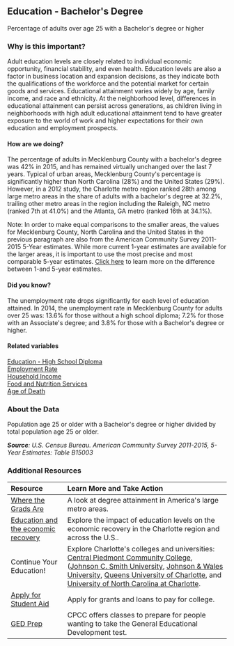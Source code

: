 ## Education - Bachelor's Degree
Percentage of adults over age 25 with a Bachelor's degree or higher

### Why is this important?
Adult education levels are closely related to individual economic opportunity, financial stability, and even health. Education levels are also a factor in business location and expansion decisions, as they indicate both the qualifications of the workforce and the potential market for certain goods and services. Educational attainment varies widely by age, family income, and race and ethnicity. At the neighborhood level, differences in educational attainment can persist across generations, as children living in neighborhoods with high adult educational attainment tend to have greater exposure to the world of work and higher expectations for their own education and employment prospects.

#### How are we doing?
The percentage of adults in Mecklenburg County with a bachelor's degree was 42% in 2015, and has remained virtually unchanged over the last 7 years. Typical of urban areas, Mecklenburg County's percentage is significantly higher than North Carolina (28%) and the United States (29%). However, in a 2012 study, the Charlotte metro region ranked 28th among large metro areas in the share of adults with a bachelor's degree at 32.2%, trailing other metro areas in the region including the Raleigh, NC metro (ranked 7th at 41.0%) and the Atlanta, GA metro (ranked 16th at 34.1%).

Note: In order to make equal comparisons to the smaller areas, the values for Mecklenburg County, North Carolina and the United States in the previous paragraph are also from the American Community Survey 2011-2015 5-Year estimates. While more current 1-year estimates are available for the larger areas, it is important to use the most precise and most comparable 5-year estimates. [Click here]( http://www.census.gov/programs-surveys/acs/guidance/estimates.html/) to learn more on the difference between 1-and 5-year estimates.

#### Did you know?
The unemployment rate drops significantly for each level of education attained. In 2014, the unemployment rate in Mecklenburg County for adults over 25 was: 13.6% for those without a high school diploma; 7.2% for those with an Associate's degree; and 3.8% for those with a Bachelor's degree or higher.

#### Related variables
<a href="javascript:void(0)" onclick="model.metricId = 'm39'">Education - High School Diploma</a>  
<a href="javascript:void(0)" onclick="model.metricId = 'm38'">Employment Rate</a>  
<a href="javascript:void(0)" onclick="model.metricId = 'm37'">Household Income</a>  
<a href="javascript:void(0)" onclick="model.metricId = 'm80'">Food and Nutrition Services</a>  
<a href="javascript:void(0)" onclick="model.metricId = 'm57'">Age of Death</a>  

### About the Data
Population age 25 or older with a Bachelor's degree or higher divided by total population age 25 or older.

_**Source**: U.S. Census Bureau. American Community Survey <span tabindex="1000" class="meta-definition" data-toggle="popover" data-title="Why 2011-2015 not 2015?" data-content="Data labeled 2011-2015 describe average conditions reported through the American Community Survey (ACS) during the period of January 2011 through December 2015. The Census collects ACS data from only a small sample of households every month. For reliable small-area estimates, the Census compiles five years of ACS data, which are used in the Quality of Life Explorer.">2011-2015</span>, 5-Year Estimates: Table B15003_


### Additional Resources

| Resource | Learn More and Take Action | 
|:--- | :--- |
| [Where the Grads Are](http://www.brookings.edu/blogs/the-avenue/posts/2012/05/31-educational-attainment-berube) | A look at degree attainment in America's large metro areas.
| [Education and the economic recovery](http://ui.uncc.edu/display/charlotte-education-unemployment-us-metros-recovery) | Explore the impact of education levels on the economic recovery in the Charlotte region and across the U.S..
| Continue Your Education! | Explore Charlotte's colleges and universities: [Central Piedmont Community College]( http://www.cpcc.edu/), ([Johnson C. Smith University](http://www.jcsu.edu/), [Johnson & Wales University](http://www.jwu.edu/charlotte/), [Queens University of Charlotte](http://www.queens.edu/), and [University of North Carolina at Charlotte](http://www.uncc.edu/). 
|[Apply for Student Aid](https://fafsa.ed.gov/)|Apply for grants and loans to pay for college.
|[GED Prep](http://www.cpcc.edu/ccr/ged)|CPCC offers classes to prepare for people wanting to take the General Educational Development test.


